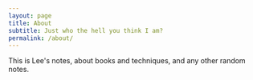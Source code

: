 ```yaml
---
layout: page
title: About
subtitle: Just who the hell you think I am?
permalink: /about/
---
```


This is Lee's notes, about books and techniques, and any other random notes.